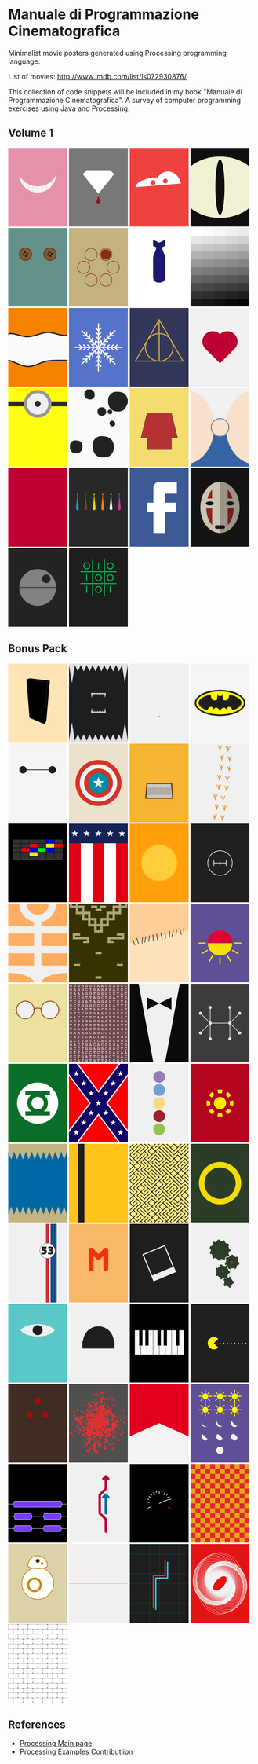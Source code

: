 # Manuale di Programmazione Cinematografica
Minimalist movie posters generated using Processing programming language.

List of movies: http://www.imdb.com/list/ls072930876/

This collection of code snippets will be included in my book "Manuale di Programmazione Cinematografica". A survey of computer programming exercises using Java and Processing.

## Volume 1
<img src="examples/alice_in_wonderland/alice-in-wonderland.png"  width="120px" title="Alice in Wonderland">
<img src="examples/blood_diamonds/blood-diamonds.png" width="120px" title="Blood Diamonds">
<img src="examples/cars/cars.png" width="120px" title="Cars">
<img src="examples/cat_s_eye/cat's-eye.png" width="120px" title="Cat's Eye">
<img src="examples/coraline/coraline.png" width="120px" title="Coraline">
<img src="examples/deer_hunter_the/the-deer-hunter.png"  width="120px" title="The deer hunter">
<img src="examples/dr_strangelove/dr-strangelove.png" width="120px" title="Dr Strangelove">
<img src="examples/fifty_shades_of_grey/fifty-shades-of-grey.png" width="120px" title="Fifty shades of gray">
<img src="examples/finding_nemo/finding-nemo.png"  width="120px" title="Finding Nemo">
<img src="examples/frozen/frozen.png" width="120px" title="Frozen">
<img src="examples/harry_potter_and_the_deathly_hallows/harry-potter-and-the-deathly-hallows.png" width="120px" title="Harry Potter and the Deathly Hallows">
<img src="examples/love_story/love-story.png"  width="120px" title="Love story">
<img src="examples/minions/minions.png" width="120px" title="Minions">
<img src="examples/one_hundred_and_one_dalmatians/one-hundred-and-one-dalmatians.png" width="120px" title="One hundred and one dalmatians">
<img src="examples/peanuts_movie_the/the-peanuts-movie.png" width="120px" title="The Peanuts Movie">
<img src="examples/pretty_woman/pretty-woman.png" width="120px" title="Pretty Woman">
<img src="examples/profondo_rosso/profondo-rosso.png"  width="120px" title="Profondo Rosso">
<img src="examples/reservoir_dogs/reservoir-dogs.png" width="120px" title="Reservoir Dogs">
<img src="examples/social_network_the/the-social-network.png"  width="120px" title="The Social Network">
<img src="examples/spirited_away/spirited-away.png"  width="120px" title="Spirited away">
<img src="examples/star_wars/star-wars.png"  width="120px" title="Star Wars">
<img src="examples/war_games/war-games.png"  width="120px" title="War Games">




## Bonus Pack

<img src="examples/x_2001_a_space_odyssey/2001-a-space-odyssey.png" width="120px" title="2001 A space odyssey">
<img src="examples/alien/alien.png" width="120px" title="Alien">
<img src="examples/ant_man/ant-man.png" width="120px" title="Ant Man">
<img src="examples/batman/batman.png"  width="120px" title="Batman">
<img src="examples/big_hero_6/big-hero-6.png"  width="120px" title="Big Hero 6">
<img src="examples/captain_america/captain-america.png"  width="120px" title="Captain America">
<img src="examples/charlie_s_angels/charlie-s-angels.png" width="120px" title="Charlie's Angels">
<img src="examples/chicken_run/chicken-run.png" width="120px" title="Chicken Run">
<img src="examples/close_encounters_of_the_third_kind/close-encounters-of-the-third-kind.png" width="120px" title="Close Encounters of the Third Kind">
<img src="examples/creed/creed.png" width="120px" title="Creed">
<img src="examples/dune/dune.png" width="120px" title="Dune">
<img src="examples/fast_and_the_furious_the/the-fast-and-the-furious.png" width="120px" title="The Fast and the Furious">
<img src="examples/fifth_element_the/the-fifth-element.png" width="120px" title="The Fifth Element">
<img src="examples/fistful_of_dollars/fistful-of-dollars.png" width="120px" title="Fistful of dollars">
<img src="examples/frankenstein/frankenstein.png" width="120px" title="Frankenstein">
<img src="examples/from_dusk_till_dawn/from-dusk-till-dawn.png" width="120px" title="From Dusk till Dawn">
<img src="examples/gandhi/gandhi.png" width="120px" title="Gandhi">
<img src="examples/gattaca/gattaca.png" width="120px" title="GATTACA">
<img src="examples/godfather_the/the-godfather.png" width="120px" title="The Godfather">
<img src="examples/good_will_hunting/good-will-hunting.png" width="120px" title="Good Will Hunting">
<img src="examples/green_lantern/green-lantern.png" width="120px" title="Green Lantern">
<img src="examples/hazzard/hazzard.png" width="120px" title="Hazzard">
<img src="examples/inside_out/inside-out.png" width="120px" title="Inside Out">
<img src="examples/iron_man/iron-man.png" width="120px" title="Iron Man">
<img src="examples/jaws/jaws.png"  width="120px" title="Jaws">
<img src="examples/kill_bill/kill-bill.png" width="120px" title="Kill Bill">
<img src="examples/labyrinth/labyrinth.png"  width="120px" title="Labyrinth">
<img src="examples/lord_of_the_rings_the/the-lord-of-the-rings.png" width="120px" title="The Lord of the Rings">
<img src="examples/love_bug_the/the-love-bug.png" width="120px" title="The Love Bug">
<img src="examples/m/M.png" width="120px" title="M">
<img src="examples/memento/memento.png" width="120px" title="Memento">
<img src="examples/modern_times/modern-times.png" width="120px" title="Modern times">
<img src="examples/monsters_inc/monsters-inc.png" width="120px" title="Monsters Inc">
<img src="examples/one_flew_over_the_cuckoo_s_nest/one-flew-over-the-cukoo-s-nest.png" width="120px" title="One flew over the cukoo's nest.png">
<img src="examples/pianist_the/the-pianist.png" width="120px" title="The Pianist">
<img src="examples/pixels/pixels.png" width="120px" title="Pixels">
<img src="examples/predator/predator.png" width="120px" title="Predator">

<img src="examples/pulp_fiction/pulp-fiction.png"  width="120px" title="Pulp Fiction">
<img src="examples/rush/rush.png" width="120px" title="Rush">
<img src="examples/six_days_seven_nights/six-days-seven-nights.png"  width="120px" title="Six days Seven nights">

<img src="examples/slumdog_millionaire/slumdog-millionaire.png" width="120px" title="Slumdog Millionaire">
<img src="examples/sorpasso_il/il-sorpasso.png"  width="120px" title="Il sorpasso">
<img src="examples/speed/speed.png" width="120px" title="Speed">
<img src="examples/speed_racer/speed-racer.png" width="120px" title="Speed Racer">
<img src="examples/star_wars_the_force_awakens/star-wars-the-force-awakens.png"  width="120px" title="Star Sars the Force awakens">
<img src="examples/thin_red_line_the/the-thin-red-line.png" width="120px" title="The thin red line">
<img src="examples/tron/tron.png" width="120px" title="Tron">
<img src="examples/vertigo/vertigo.png"  width="120px" title="Vertigo">
<img src="examples/wall_the/the-wall.png" width="120px" title="The Wall">



## References
* [Processing Main page](https://processing.org/)
* [Processing Examples Contributiion](https://github.com/processing/processing/wiki/Examples-Overview)
